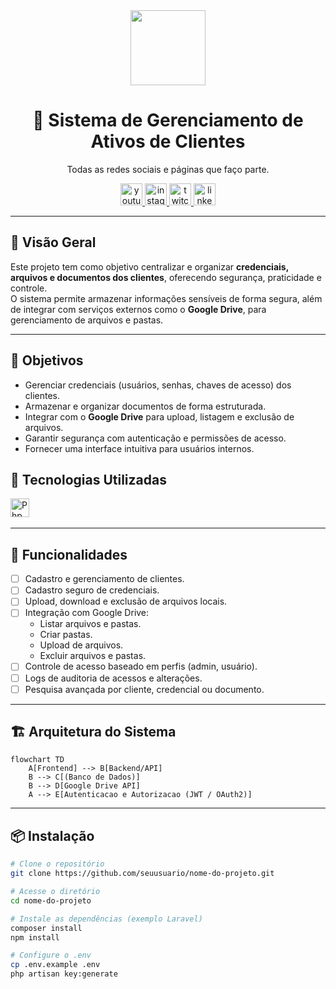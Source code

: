 <div align="center">
  <img src="https://media.giphy.com/media/Ll22OhMLAlVDb8UQWe/giphy.gif" width="120"/>
  <h1>📂 Sistema de Gerenciamento de Ativos de Clientes</h1>
  <p>Todas as redes sociais e páginas que faço parte.</p>

  <a href="https://www.youtube.com/@ArchaniaSolum" target="_blank" rel="noopener noreferrer">
    <img src="https://img.shields.io/static/v1?message=Youtube&logo=youtube&label=&color=FF0000&logoColor=white&labelColor=&style=for-the-badge" height="35" alt="youtube logo"/>
  </a>
  <a href="https://www.instagram.com/webarchangelo/" target="_blank" rel="noopener noreferrer">
    <img src="https://img.shields.io/static/v1?message=Instagram&logo=instagram&label=&color=E4405F&logoColor=white&labelColor=&style=for-the-badge" height="35" alt="instagram logo"/>
  </a>
  <a href="https://www.twitch.tv/zudokan_original" target="_blank" rel="noopener noreferrer">
    <img src="https://img.shields.io/static/v1?message=Twitch&logo=twitch&label=&color=9146FF&logoColor=white&labelColor=&style=for-the-badge" height="35" alt="twitch logo"/>
  </a>
  <a href="https://www.linkedin.com/in/juan-lucas-archangelo-061035180/" target="_blank" rel="noopener noreferrer">
    <img src="https://img.shields.io/static/v1?message=LinkedIn&logo=linkedin&label=&color=0077B5&logoColor=white&labelColor=&style=for-the-badge" height="35" alt="linkedin logo"/>
  </a>
</div>

---

## 📖 Visão Geral

Este projeto tem como objetivo centralizar e organizar **credenciais, arquivos e documentos dos clientes**, oferecendo segurança, praticidade e controle.  
O sistema permite armazenar informações sensíveis de forma segura, além de integrar com serviços externos como o **Google Drive**, para gerenciamento de arquivos e pastas.

---

## 🎯 Objetivos

-   Gerenciar credenciais (usuários, senhas, chaves de acesso) dos clientes.
-   Armazenar e organizar documentos de forma estruturada.
-   Integrar com o **Google Drive** para upload, listagem e exclusão de arquivos.
-   Garantir segurança com autenticação e permissões de acesso.
-   Fornecer uma interface intuitiva para usuários internos.

## 🚀 Tecnologias Utilizadas

<div align="left">
  <img src="https://cdn.jsdelivr.net/gh/devicons/devicon/icons/php/php-original.svg" height="30" alt="Php logo"  />
  <img width="12" />
</div>

---

## 🚀 Funcionalidades

-   [ ] Cadastro e gerenciamento de clientes.
-   [ ] Cadastro seguro de credenciais.
-   [ ] Upload, download e exclusão de arquivos locais.
-   [ ] Integração com Google Drive:
    -   Listar arquivos e pastas.
    -   Criar pastas.
    -   Upload de arquivos.
    -   Excluir arquivos e pastas.
-   [ ] Controle de acesso baseado em perfis (admin, usuário).
-   [ ] Logs de auditoria de acessos e alterações.
-   [ ] Pesquisa avançada por cliente, credencial ou documento.

---

## 🏗 Arquitetura do Sistema

```mermaid
flowchart TD
    A[Frontend] --> B[Backend/API]
    B --> C[(Banco de Dados)]
    B --> D[Google Drive API]
    A --> E[Autenticacao e Autorizacao (JWT / OAuth2)]
```

---

## 📦 Instalação

```bash
# Clone o repositório
git clone https://github.com/seuusuario/nome-do-projeto.git

# Acesse o diretório
cd nome-do-projeto

# Instale as dependências (exemplo Laravel)
composer install
npm install

# Configure o .env
cp .env.example .env
php artisan key:generate
```
